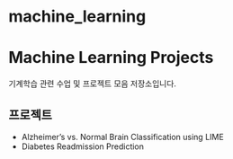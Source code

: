 # machine_learning

# Machine Learning Projects
기계학습 관련 수업 및 프로젝트 모음 저장소입니다.

## 프로젝트
- Alzheimer’s vs. Normal Brain Classification using LIME
- Diabetes Readmission Prediction
